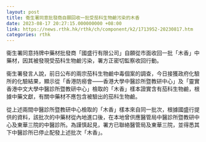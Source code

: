 ```yaml
---
layout: post
title: 衞生署同意批發商自願回收一批受茄科生物鹼污染的木香
date: 2023-08-17 20:27:15.000000000 +08:00
link: https://news.rthk.hk/rthk/ch/component/k2/1713952-20230817.htm
categories: rthk
---
```


衞生署同意持牌中藥材批發商「國盛行有限公司」自願從市面收回一批「木香」中藥材，因其被發現受茄科生物鹼污染，署方正密切監察收回行動。

衞生署發言人說，前日公布的兩宗茄科生物鹼中毒個案的調查，今日接獲政府化驗所的化驗結果，顯示從「香港防癆會——香港大學中醫診所暨教研中心」及「靈實香港中文大學中醫診所暨教研中心」檢取的「木香」樣本證實含有茄科生物鹼，根據中藥文獻，有關中藥材不應包含被驗出的茄科生物鹼。

從上述兩間中醫診所暨教研中心檢取的「木香」樣本來自同一批次，根據國盛行提供的資料，該批次的中藥材從內地進口後，在本地曾供應醫管局中醫診所暨教研中心及東華三院的中醫診所。為謹慎起見，署方已聯絡醫管局及東華三院，並得悉其下中醫診所已停止配發上述批次「木香」。
